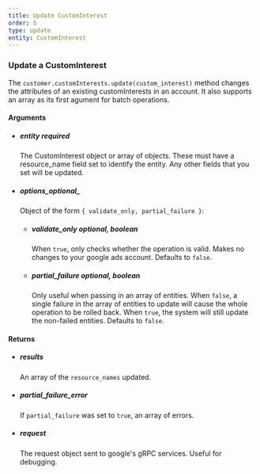 ```yaml
---
title: Update CustomInterest 
order: 5
type: update
entity: CustomInterest 
---
```


### Update a CustomInterest 


The `customer.customInterests.update(custom_interest)` method changes the attributes of an existing customInterests in an account. It also supports an array as its first agument for batch operations.


#### Arguments

-   ##### entity _required_
    The CustomInterest object or array of objects. These must have a resource_name field set to identify the entity. Any other fields that you set will be updated.
-   ##### options_optional_
    Object of the form `{ validate_only, partial_failure }`:
    -   ##### validate_only _optional, boolean_
        When `true`, only checks whether the operation is valid. Makes no changes to your google ads account. Defaults to `false`.
    -   ##### partial_failure _optional, boolean_
        Only useful when passing in an array of entities. When `false`, a single failure in the array of entities to update will cause the whole operation to be rolled back. When `true`, the system will still update the non-failed entities. Defaults to `false`.


#### Returns

-   ##### results
    An array of the `resource_names` updated.
-   ##### partial_failure_error
    If `partial_failure` was set to `true`, an array of errors.
-   ##### request
    The request object sent to google's gRPC services. Useful for debugging.
